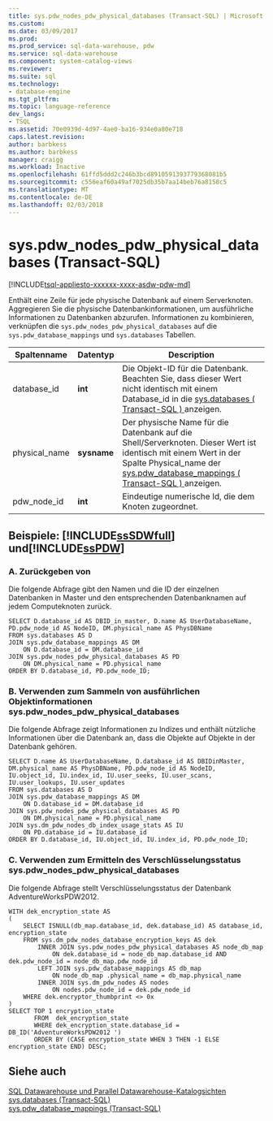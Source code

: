 ```yaml
---
title: sys.pdw_nodes_pdw_physical_databases (Transact-SQL) | Microsoft Docs
ms.custom: 
ms.date: 03/09/2017
ms.prod: 
ms.prod_service: sql-data-warehouse, pdw
ms.service: sql-data-warehouse
ms.component: system-catalog-views
ms.reviewer: 
ms.suite: sql
ms.technology:
- database-engine
ms.tgt_pltfrm: 
ms.topic: language-reference
dev_langs:
- TSQL
ms.assetid: 70e0939d-4d97-4ae0-ba16-934e0a80e718
caps.latest.revision: 
author: barbkess
ms.author: barbkess
manager: craigg
ms.workload: Inactive
ms.openlocfilehash: 61ffd5ddd2c246b3bcd8910591393779368081b5
ms.sourcegitcommit: c556eaf60a49af7025db35b7aa14beb76a8158c5
ms.translationtype: MT
ms.contentlocale: de-DE
ms.lasthandoff: 02/03/2018
---
```

# <a name="syspdwnodespdwphysicaldatabases-transact-sql"></a>sys.pdw_nodes_pdw_physical_databases (Transact-SQL)
[!INCLUDE[tsql-appliesto-xxxxxx-xxxx-asdw-pdw-md](../../includes/tsql-appliesto-xxxxxx-xxxx-asdw-pdw-md.md)]

  Enthält eine Zeile für jede physische Datenbank auf einem Serverknoten. Aggregieren Sie die physische Datenbankinformationen, um ausführliche Informationen zu Datenbanken abzurufen. Informationen zu kombinieren, verknüpfen die `sys.pdw_nodes_pdw_physical_databases` auf die `sys.pdw_database_mappings` und `sys.databases` Tabellen.  
  
|Spaltenname|Datentyp|Description|  
|-----------------|---------------|-----------------|  
|database_id|**int**|Die Objekt-ID für die Datenbank. Beachten Sie, dass dieser Wert nicht identisch mit einem Database_id in die [sys.databases &#40; Transact-SQL &#41; ](../../relational-databases/system-catalog-views/sys-databases-transact-sql.md) anzeigen.|  
|physical_name|**sysname**|Der physische Name für die Datenbank auf die Shell/Serverknoten. Dieser Wert ist identisch mit einem Wert in der Spalte Physical_name der [sys.pdw_database_mappings &#40; Transact-SQL &#41; ](../../relational-databases/system-catalog-views/sys-pdw-database-mappings-transact-sql.md) anzeigen.|  
|pdw_node_id|**int**|Eindeutige numerische Id, die dem Knoten zugeordnet.|  
  
## <a name="examples-includesssdwfullincludessssdwfull-mdmd-and-includesspdwincludessspdw-mdmd"></a>Beispiele: [!INCLUDE[ssSDWfull](../../includes/sssdwfull-md.md)] und[!INCLUDE[ssPDW](../../includes/sspdw-md.md)]  
  
### <a name="a-returning"></a>A. Zurückgeben von  
 Die folgende Abfrage gibt den Namen und die ID der einzelnen Datenbanken in Master und den entsprechenden Datenbanknamen auf jedem Computeknoten zurück.  
  
```  
SELECT D.database_id AS DBID_in_master, D.name AS UserDatabaseName,   
PD.pdw_node_id AS NodeID, DM.physical_name AS PhysDBName   
FROM sys.databases AS D  
JOIN sys.pdw_database_mappings AS DM  
    ON D.database_id = DM.database_id  
JOIN sys.pdw_nodes_pdw_physical_databases AS PD  
    ON DM.physical_name = PD.physical_name  
ORDER BY D.database_id, PD.pdw_node_ID;  
```  
  
### <a name="b-using-syspdwnodespdwphysicaldatabases-to-gather-detailed-object-information"></a>B. Verwenden zum Sammeln von ausführlichen Objektinformationen sys.pdw_nodes_pdw_physical_databases  
 Die folgende Abfrage zeigt Informationen zu Indizes und enthält nützliche Informationen über die Datenbank an, dass die Objekte auf Objekte in der Datenbank gehören.  
  
```  
SELECT D.name AS UserDatabaseName, D.database_id AS DBIDinMaster,  
DM.physical_name AS PhysDBName, PD.pdw_node_id AS NodeID,   
IU.object_id, IU.index_id, IU.user_seeks, IU.user_scans, IU.user_lookups, IU.user_updates  
FROM sys.databases AS D  
JOIN sys.pdw_database_mappings AS DM  
    ON D.database_id = DM.database_id  
JOIN sys.pdw_nodes_pdw_physical_databases AS PD  
    ON DM.physical_name = PD.physical_name  
JOIN sys.dm_pdw_nodes_db_index_usage_stats AS IU  
    ON PD.database_id = IU.database_id  
ORDER BY D.database_id, IU.object_id, IU.index_id, PD.pdw_node_ID;  
```  
  
### <a name="c-using-syspdwnodespdwphysicaldatabases-to-determine-the-encryption-state"></a>C. Verwenden zum Ermitteln des Verschlüsselungsstatus sys.pdw_nodes_pdw_physical_databases  
 Die folgende Abfrage stellt Verschlüsselungsstatus der Datenbank AdventureWorksPDW2012.  
  
```  
WITH dek_encryption_state AS   
(  
    SELECT ISNULL(db_map.database_id, dek.database_id) AS database_id, encryption_state  
    FROM sys.dm_pdw_nodes_database_encryption_keys AS dek  
        INNER JOIN sys.pdw_nodes_pdw_physical_databases AS node_db_map  
            ON dek.database_id = node_db_map.database_id AND dek.pdw_node_id = node_db_map.pdw_node_id  
        LEFT JOIN sys.pdw_database_mappings AS db_map  
            ON node_db_map .physical_name = db_map.physical_name  
        INNER JOIN sys.dm_pdw_nodes AS nodes  
            ON nodes.pdw_node_id = dek.pdw_node_id  
    WHERE dek.encryptor_thumbprint <> 0x  
)  
SELECT TOP 1 encryption_state  
       FROM  dek_encryption_state  
       WHERE dek_encryption_state.database_id = DB_ID('AdventureWorksPDW2012 ')  
       ORDER BY (CASE encryption_state WHEN 3 THEN -1 ELSE encryption_state END) DESC;  
```  
  
## <a name="see-also"></a>Siehe auch  
 [SQL Datawarehouse und Parallel Datawarehouse-Katalogsichten](../../relational-databases/system-catalog-views/sql-data-warehouse-and-parallel-data-warehouse-catalog-views.md)   
 [sys.databases &#40;Transact-SQL&#41;](../../relational-databases/system-catalog-views/sys-databases-transact-sql.md)   
 [sys.pdw_database_mappings &#40;Transact-SQL&#41;](../../relational-databases/system-catalog-views/sys-pdw-database-mappings-transact-sql.md)  
  
  

